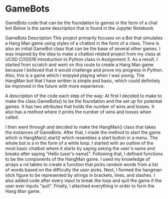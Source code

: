 # GameBots
GameBots code that can be the foundation to games in the form of a chat bot
Below is the same description that is found in the Jupyter Notebook

GameBots Description
This project primarily focuses on a Bot that simulates a Hang Man game using styles of a chatbot in the form of a class. 
There is also an initial GameBot class that can be the base of several other games. I was inspired by the idea to make a chatbot 
related project from my class at UCSD COGS18 Introduction to Python class in Assignment 3. As a result, I started from scratch and 
went on this route to create a Hang Man game because I believed that it would challenge and prove my progress in Python. Also, this 
is a game which I enjoyed playing when I was young. The HangMan bot that I have written is simple and basic, which could definitely 
be improved in the future with more experience.

A description of the code each step of the way: 
At first I decided to make to make the class GameBots() to be the foundation and the set up for potential games. It has two attributes 
that holds the number of wins and losses. It also has a method where it prints the number of wins and losses when called.

I then went through and decided to make the HangMan() class that takes the instances of GameBots. After that, I made the method 
to start the game which is HangMan().start() which resembles a start button in a menu. The whole bot is a in the form of a while 
loop. I started with an outline of the most basic chatbot where it starts by saying asking the user's name and breaks after saying 
"Hello (user's name)". Following that, I defined functions to be the components of the HangMan game. I used my knowledge of arrays a
nd tables to create a function that picks random words from a list of words based on the difficulty the user picks. Next, I formed the 
hangman stick figure to be represented by strings in brackets, lines, and slashes. I also added code after every input to break the loop 
and quit the game if the user ever inputs "quit". Finally, I attached everything in order to form the Hang Man game.
